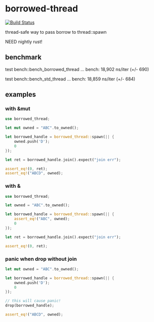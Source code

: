 # borrowed-thread

[![Build Status](https://travis-ci.com/Riey/borrowed-thread.svg?branch=master)](https://travis-ci.com/Riey/borrowed-thread)

thread-safe way to pass borrow to thread::spawn

NEED nightly rust!

## benchmark

test bench::bench_borrowed_thread ... bench:      18,902 ns/iter (+/- 690)

test bench::bench_std_thread      ... bench:      18,859 ns/iter (+/- 684)



## examples

### with &mut

```rust
use borrowed_thread;

let mut owned = "ABC".to_owned();

let borrowed_handle = borrowed_thread::spawn(|| {
    owned.push('D');
    0
});

let ret = borrowed_handle.join().expect("join err");

assert_eq!(0, ret);
assert_eq!("ABCD", owned);
```

### with &

```rust
use borrowed_thread;

let owned = "ABC".to_owned();

let borrowed_handle = borrowed_thread::spawn(|| {
    assert_eq!("ABC", owned);
    0
});

let ret = borrowed_handle.join().expect("join err");

assert_eq!(0, ret);
```

### panic when drop without join

```rust
let mut owned = "ABC".to_owned();

let borrowed_handle = borrowed_thread::spawn(|| {
    owned.push('D');
    0
});

// this will cause panic!
drop(borrowed_handle);

assert_eq!("ABCD", owned);
```


